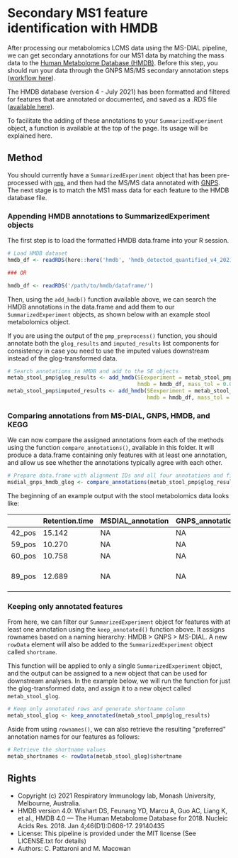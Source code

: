 # Secondary MS1 feature identification with HMDB

After processing our metabolomics LCMS data using the MS-DIAL pipeline, we can get secondary annotations for our MS1 data by matching the mass data to the [Human Metabolome Database (HMDB)](https://hmdb.ca/). Before this step, you should run your data through the GNPS MS/MS secondary annotation steps ([workflow here](https://github.com/respiratory-immunology-lab/metabolome-lipidome-MSDIAL/tree/main/gnps_processing)).

The HMDB database (version 4 - July 2021) has been formatted and filtered for features that are annotated or documented, and saved as a .RDS file ([available here](https://github.com/respiratory-immunology-lab/metabolome-lipidome-MSDIAL/blob/main/hmdb_processing/hmdb_detected_quantified_v4_20210701.rds)).

To facilitate the adding of these annotations to your `SummarizedExperiment` object, a function is available at the top of the page. Its usage will be explained here.

## Method

You should currently have a `SummarizedExperiment` object that has been pre-processed with [`pmp`](https://github.com/respiratory-immunology-lab/metabolome-lipidome-MSDIAL/tree/main/pmp_preprocessing), and then had the MS/MS data annotated with [GNPS](https://github.com/respiratory-immunology-lab/metabolome-lipidome-MSDIAL/tree/main/gnps_processing). The next stage is to match the MS1 mass data for each feature to the HMDB database file.

### Appending HMDB annotations to SummarizedExperiment objects

The first step is to load the formatted HMDB data.frame into your R session.

```R
# Load HMDB dataset
hmdb_df <- readRDS(here::here('hmdb', 'hmdb_detected_quantified_v4_20210701.rds'))

### OR

hmdb_df <- readRDS('/path/to/hmdb/dataframe/')
```

Then, using the `add_hmdb()` function available above, we can search the HMDB annotations in the data.frame and add them to our `SummarizedExperiment` objects, as shown below with an example stool metabolomics object.

If you are using the output of the `pmp_preprocess()` function, you should annotate both the `glog_results` and `imputed_results` list components for consistency in case you need to use the imputed values downstream instead of the glog-transformed data.

```R
# Search annotations in HMDB and add to the SE objects
metab_stool_pmp$glog_results <- add_hmdb(SEexperiment = metab_stool_pmp$glog_results,
                                         hmdb = hmdb_df, mass_tol = 0.002)
metab_stool_pmp$imputed_results <- add_hmdb(SEexperiment = metab_stool_pmp$imputed_results,
                                            hmdb = hmdb_df, mass_tol = 0.002)
```

### Comparing annotations from MS-DIAL, GNPS, HMDB, and KEGG

We can now compare the assigned annotations from each of the methods using the function `compare_annotations()`, available in this folder.
It will produce a data.frame containing only features with at least one annotation, and allow us see whether the annotations typically agree with each other.

```R
# Prepare data.frame with alignment IDs and all four annotations and filter for at least one annotation
msdial_gnps_hmdb_glog <- compare_annotations(metab_stool_pmp$glog_results)
```

The beginning of an example output with the stool metabolomics data looks like:

|        | Retention.time | MSDIAL_annotation | GNPS_annotation | HMDB_annotation                              | KEGG_annotation      |
|--------|----------------|-------------------|-----------------|----------------------------------------------|----------------------|
| 42_pos |         15.142 | NA                | NA              | 2-Pyrrolidinone                              | C11118               |
| 59_pos |         10.270 | NA                | NA              | Piperidine                                   | C01746               |
| 60_pos |         10.758 | NA                | NA              | Piperidine                                   | C01746               |
| 89_pos |         12.689 | NA                | NA              | gamma-Butyrolactone;Diacetyl;Ethenyl acetate | C01770;C00741;C19309 |

### Keeping only annotated features

From here, we can filter our `SummarizedExperiment` object for features with at least one annotation using the `keep_annotated()` function above.
It assigns rownames based on a naming hierarchy: HMDB > GNPS > MS-DIAL.
A new `rowData` element will also be added to the `SummarizedExperiment` object called `shortname`.

This function will be applied to only a single `SummarizedExperiment` object, and the output can be assigned to a new object that can be used for downstream analyses. In the example below, we will run the function for just the glog-transformed data, and assign it to a new object called `metab_stool_glog`.

```R
# Keep only annotated rows and generate shortname column
metab_stool_glog <- keep_annotated(metab_stool_pmp$glog_results)
```

Aside from using `rownames()`, we can also retrieve the resulting "preferred" annotation names for our features as follows:

```R
# Retrieve the shortname values
metab_shortnames <- rowData(metab_stool_glog)$shortname
```

## Rights

* Copyright (c) 2021 Respiratory Immunology lab, Monash University, Melbourne, Australia.
* HMDB version 4.0: Wishart DS, Feunang YD, Marcu A, Guo AC, Liang K, et al., HMDB 4.0 — The Human Metabolome Database for 2018. Nucleic Acids Res. 2018. Jan 4;46(D1):D608-17. 29140435
* License: This pipeline is provided under the MIT license (See LICENSE.txt for details)
* Authors: C. Pattaroni and M. Macowan

